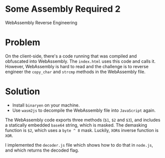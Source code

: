 
# Some Assembly Required 2

WebAssembly Reverse Engineering


# Problem

On the client-side, there's a code running that was compiled
and obfuscated into WebAssembly. The `index.html` uses this
code and calls it. However, WebAssembly is hard to read and
the challenge is to reverse engineer the `copy_char` and `strcmp`
methods in the WebAssembly file.


# Solution

- Install `binaryen` on your machine.
- Use `wasm2js` to decompile the WebAssembly file into `JavaScript` again.

The WebAssembly code exports three methods (`$1`, `$2` and `$3`), and includes
a statically embedded `base64` string, which is masked. The demasking function
is `$2`, which uses a `byte ^ 8` mask. Luckily, `XOR`s inverse function is `XOR`.

I implemented the `decoder.js` file which shows how to do that in `node.js`, and
which returns the decoded flag.

